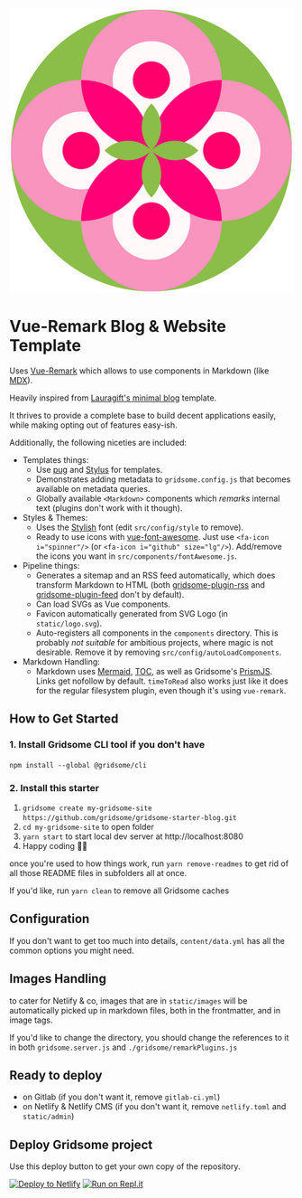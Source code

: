 ![Logo](./static/images/Logo.svg)

# Vue-Remark Blog & Website Template

Uses [Vue-Remark](https://github.com/gridsome/gridsome/tree/master/packages/vue-remark/) which allows to use components in Markdown (like [MDX](https://mdxjs.com/)).

Heavily inspired from [Lauragift's minimal blog](https://github.com/lauragift21/gridsome-minimal-blog) template.

It thrives to provide a complete base to build decent applications easily, while making opting out of features easy-ish.

Additionally, the following niceties are included:

- Templates things:
  - Use [pug](https://pugjs.org/) and [Stylus](http://stylus-lang.com/) for templates.
  - Demonstrates adding metadata to `gridsome.config.js` that becomes available on metadata queries.
  - Globally available `<Markdown>` components which *remarks* internal text (plugins don't work with it though). 
- Styles & Themes:
  - Uses the [Stylish](https://www.fontsquirrel.com/fonts/stylish) font (edit `src/config/style` to remove).
  - Ready to use icons with [vue-font-awesome](https://github.com/FortAwesome/vue-fontawesome). Just use `<fa-icon i="spinner"/>` (or `<fa-icon i="github" size="lg"/>`). Add/remove the icons you want in `src/components/fontAwesome.js`.
- Pipeline things:
  - Generates a sitemap and an RSS feed automatically, which does transform Markdown to HTML (both [gridsome-plugin-rss](https://github.com/gridsome/gridsome/issues/514) and [gridsome-plugin-feed](https://github.com/onecrayon/gridsome-plugin-feed/issues/2) don't by default).
  - Can load SVGs as Vue components.
  - Favicon automatically generated from SVG Logo (in `static/logo.svg`).
  - Auto-registers all components in the `components` directory. This is probably *not suitable* for ambitious projects, where magic is not desirable. Remove it by removing `src/config/autoLoadComponents`.
- Markdown Handling:
  - Markdown uses [Mermaid](https://github.com/temando/remark-mermaid), [TOC](https://github.com/remarkjs/remark-toc), as well as Gridsome's [PrismJS](https://www.npmjs.com/package/@gridsome/remark-prismjs). Links get nofollow by default. `timeToRead` also works just like it does for the regular filesystem plugin, even though it's using `vue-remark`.

## How to Get Started

### 1. Install Gridsome CLI tool if you don't have

  `npm install --global @gridsome/cli`

### 2. Install this starter

1. `gridsome create my-gridsome-site https://github.com/gridsome/gridsome-starter-blog.git`  
2. `cd my-gridsome-site` to open folder
3. `yarn start` to start local dev server at http://localhost:8080
4. Happy coding 🎉🙌

once you're used to how things work, run `yarn remove-readmes` to get rid of all those README files in subfolders all at once.

If you'd like, run `yarn clean` to remove all Gridsome caches

## Configuration

If you don't want to get too much into details, `content/data.yml` has all the common options you might need.

## Images Handling

to cater for Netlify & co, images that are in `static/images` will be automatically picked up in markdown files, both in the frontmatter, and in image tags.

If you'd like to change the directory, you should change the references to it in both `gridsome.server.js` and `./gridsome/remarkPlugins.js`

## Ready to deploy

- on Gitlab (if you don't want it, remove `gitlab-ci.yml`)
- on Netlify & Netlify CMS (if you don't want it, remove `netlify.toml` and `static/admin`)

## Deploy Gridsome project

Use this deploy button to get your own copy of the repository.

[![Deploy to Netlify](https://www.netlify.com/img/deploy/button.svg)](https://app.netlify.com/start/deploy?repository=https://github.com/lauragift21/gridsome-minimal-blog) [![Run on Repl.it](https://repl.it/badge/github/Xananax/gridsome-reactive)](https://repl.it/github/Xananax/gridsome-reactive)
